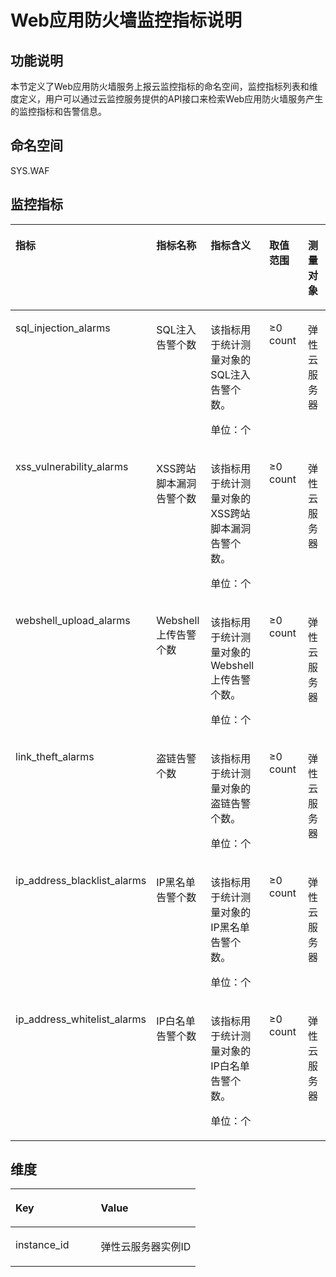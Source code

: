 # Web应用防火墙监控指标说明<a name="ZH-CN_TOPIC_0077629995"></a>

## 功能说明<a name="zh-cn_topic_0067114431_section7818464131458"></a>

本节定义了Web应用防火墙服务上报云监控指标的命名空间，监控指标列表和维度定义，用户可以通过云监控服务提供的API接口来检索Web应用防火墙服务产生的监控指标和告警信息。

## 命名空间<a name="zh-cn_topic_0067114431_section63878810131529"></a>

SYS.WAF

## 监控指标<a name="zh-cn_topic_0067114431_section64753703131557"></a>

<a name="zh-cn_topic_0067114431_table5331155094045"></a>
<table><thead align="left"><tr id="zh-cn_topic_0067114431_zh-cn_topic_0015479905_row4079778316522"><th class="cellrowborder" valign="top" width="18%" id="mcps1.1.6.1.1"><p id="zh-cn_topic_0067114431_p1784101911244"><a name="zh-cn_topic_0067114431_p1784101911244"></a><a name="zh-cn_topic_0067114431_p1784101911244"></a>指标</p>
</th>
<th class="cellrowborder" valign="top" width="20%" id="mcps1.1.6.1.2"><p id="zh-cn_topic_0067114431_zh-cn_topic_0015479905_p5604842816535"><a name="zh-cn_topic_0067114431_zh-cn_topic_0015479905_p5604842816535"></a><a name="zh-cn_topic_0067114431_zh-cn_topic_0015479905_p5604842816535"></a>指标名称</p>
</th>
<th class="cellrowborder" valign="top" width="32%" id="mcps1.1.6.1.3"><p id="zh-cn_topic_0067114431_zh-cn_topic_0015479905_p5711500816535"><a name="zh-cn_topic_0067114431_zh-cn_topic_0015479905_p5711500816535"></a><a name="zh-cn_topic_0067114431_zh-cn_topic_0015479905_p5711500816535"></a>指标含义</p>
</th>
<th class="cellrowborder" valign="top" width="17%" id="mcps1.1.6.1.4"><p id="zh-cn_topic_0067114431_zh-cn_topic_0015479905_p2934585916535"><a name="zh-cn_topic_0067114431_zh-cn_topic_0015479905_p2934585916535"></a><a name="zh-cn_topic_0067114431_zh-cn_topic_0015479905_p2934585916535"></a>取值范围</p>
</th>
<th class="cellrowborder" valign="top" width="13%" id="mcps1.1.6.1.5"><p id="zh-cn_topic_0067114431_zh-cn_topic_0015479905_p5251292716535"><a name="zh-cn_topic_0067114431_zh-cn_topic_0015479905_p5251292716535"></a><a name="zh-cn_topic_0067114431_zh-cn_topic_0015479905_p5251292716535"></a>测量对象</p>
</th>
</tr>
</thead>
<tbody><tr id="zh-cn_topic_0067114431_zh-cn_topic_0015479905_row6652713516522"><td class="cellrowborder" valign="top" width="18%" headers="mcps1.1.6.1.1 "><p id="zh-cn_topic_0067114431_p22890152112437"><a name="zh-cn_topic_0067114431_p22890152112437"></a><a name="zh-cn_topic_0067114431_p22890152112437"></a>sql_injection_alarms</p>
</td>
<td class="cellrowborder" valign="top" width="20%" headers="mcps1.1.6.1.2 "><p id="zh-cn_topic_0067114431_zh-cn_topic_0015479905_p156401051664"><a name="zh-cn_topic_0067114431_zh-cn_topic_0015479905_p156401051664"></a><a name="zh-cn_topic_0067114431_zh-cn_topic_0015479905_p156401051664"></a>SQL注入告警个数</p>
</td>
<td class="cellrowborder" valign="top" width="32%" headers="mcps1.1.6.1.3 "><p id="zh-cn_topic_0067114431_zh-cn_topic_0015479905_p588890221664"><a name="zh-cn_topic_0067114431_zh-cn_topic_0015479905_p588890221664"></a><a name="zh-cn_topic_0067114431_zh-cn_topic_0015479905_p588890221664"></a>该指标用于统计测量对象的SQL注入告警个数。</p>
<p id="p3272446351"><a name="p3272446351"></a><a name="p3272446351"></a>单位：个</p>
</td>
<td class="cellrowborder" valign="top" width="17%" headers="mcps1.1.6.1.4 "><p id="zh-cn_topic_0067114431_zh-cn_topic_0015479905_p52815001664"><a name="zh-cn_topic_0067114431_zh-cn_topic_0015479905_p52815001664"></a><a name="zh-cn_topic_0067114431_zh-cn_topic_0015479905_p52815001664"></a>≥0 count</p>
</td>
<td class="cellrowborder" valign="top" width="13%" headers="mcps1.1.6.1.5 "><p id="zh-cn_topic_0067114431_zh-cn_topic_0015479905_p251483301664"><a name="zh-cn_topic_0067114431_zh-cn_topic_0015479905_p251483301664"></a><a name="zh-cn_topic_0067114431_zh-cn_topic_0015479905_p251483301664"></a>弹性云服务器</p>
</td>
</tr>
<tr id="zh-cn_topic_0067114431_zh-cn_topic_0015479905_row99919716522"><td class="cellrowborder" valign="top" width="18%" headers="mcps1.1.6.1.1 "><p id="zh-cn_topic_0067114431_p43922867112437"><a name="zh-cn_topic_0067114431_p43922867112437"></a><a name="zh-cn_topic_0067114431_p43922867112437"></a>xss_vulnerability_alarms</p>
</td>
<td class="cellrowborder" valign="top" width="20%" headers="mcps1.1.6.1.2 "><p id="zh-cn_topic_0067114431_zh-cn_topic_0015479905_p1963431016635"><a name="zh-cn_topic_0067114431_zh-cn_topic_0015479905_p1963431016635"></a><a name="zh-cn_topic_0067114431_zh-cn_topic_0015479905_p1963431016635"></a>XSS跨站脚本漏洞告警个数</p>
</td>
<td class="cellrowborder" valign="top" width="32%" headers="mcps1.1.6.1.3 "><p id="zh-cn_topic_0067114431_zh-cn_topic_0015479905_p4687527316635"><a name="zh-cn_topic_0067114431_zh-cn_topic_0015479905_p4687527316635"></a><a name="zh-cn_topic_0067114431_zh-cn_topic_0015479905_p4687527316635"></a>该指标用于统计测量对象的XSS跨站脚本漏洞告警个数。</p>
<p id="p868417617351"><a name="p868417617351"></a><a name="p868417617351"></a>单位：个</p>
</td>
<td class="cellrowborder" valign="top" width="17%" headers="mcps1.1.6.1.4 "><p id="zh-cn_topic_0067114431_zh-cn_topic_0015479905_p3880077716635"><a name="zh-cn_topic_0067114431_zh-cn_topic_0015479905_p3880077716635"></a><a name="zh-cn_topic_0067114431_zh-cn_topic_0015479905_p3880077716635"></a>≥0 count</p>
</td>
<td class="cellrowborder" valign="top" width="13%" headers="mcps1.1.6.1.5 "><p id="zh-cn_topic_0067114431_zh-cn_topic_0015479905_p5585521316635"><a name="zh-cn_topic_0067114431_zh-cn_topic_0015479905_p5585521316635"></a><a name="zh-cn_topic_0067114431_zh-cn_topic_0015479905_p5585521316635"></a>弹性云服务器</p>
</td>
</tr>
<tr id="zh-cn_topic_0067114431_zh-cn_topic_0015479905_row2063427516522"><td class="cellrowborder" valign="top" width="18%" headers="mcps1.1.6.1.1 "><p id="zh-cn_topic_0067114431_p8842463112437"><a name="zh-cn_topic_0067114431_p8842463112437"></a><a name="zh-cn_topic_0067114431_p8842463112437"></a>webshell_upload_alarms</p>
</td>
<td class="cellrowborder" valign="top" width="20%" headers="mcps1.1.6.1.2 "><p id="zh-cn_topic_0067114431_zh-cn_topic_0015479905_p2342649116641"><a name="zh-cn_topic_0067114431_zh-cn_topic_0015479905_p2342649116641"></a><a name="zh-cn_topic_0067114431_zh-cn_topic_0015479905_p2342649116641"></a>Webshell上传告警个数</p>
</td>
<td class="cellrowborder" valign="top" width="32%" headers="mcps1.1.6.1.3 "><p id="zh-cn_topic_0067114431_zh-cn_topic_0015479905_p1849760416641"><a name="zh-cn_topic_0067114431_zh-cn_topic_0015479905_p1849760416641"></a><a name="zh-cn_topic_0067114431_zh-cn_topic_0015479905_p1849760416641"></a>该指标用于统计测量对象的Webshell上传告警个数。</p>
<p id="p12519161043518"><a name="p12519161043518"></a><a name="p12519161043518"></a>单位：个</p>
</td>
<td class="cellrowborder" valign="top" width="17%" headers="mcps1.1.6.1.4 "><p id="zh-cn_topic_0067114431_zh-cn_topic_0015479905_p2191095416641"><a name="zh-cn_topic_0067114431_zh-cn_topic_0015479905_p2191095416641"></a><a name="zh-cn_topic_0067114431_zh-cn_topic_0015479905_p2191095416641"></a>≥0 count</p>
</td>
<td class="cellrowborder" valign="top" width="13%" headers="mcps1.1.6.1.5 "><p id="zh-cn_topic_0067114431_zh-cn_topic_0015479905_p2995682016641"><a name="zh-cn_topic_0067114431_zh-cn_topic_0015479905_p2995682016641"></a><a name="zh-cn_topic_0067114431_zh-cn_topic_0015479905_p2995682016641"></a>弹性云服务器</p>
</td>
</tr>
<tr id="zh-cn_topic_0067114431_zh-cn_topic_0015479905_row4566152016522"><td class="cellrowborder" valign="top" width="18%" headers="mcps1.1.6.1.1 "><p id="zh-cn_topic_0067114431_p3704709112437"><a name="zh-cn_topic_0067114431_p3704709112437"></a><a name="zh-cn_topic_0067114431_p3704709112437"></a>link_theft_alarms</p>
</td>
<td class="cellrowborder" valign="top" width="20%" headers="mcps1.1.6.1.2 "><p id="zh-cn_topic_0067114431_zh-cn_topic_0015479905_p3566310716653"><a name="zh-cn_topic_0067114431_zh-cn_topic_0015479905_p3566310716653"></a><a name="zh-cn_topic_0067114431_zh-cn_topic_0015479905_p3566310716653"></a>盗链告警个数</p>
</td>
<td class="cellrowborder" valign="top" width="32%" headers="mcps1.1.6.1.3 "><p id="zh-cn_topic_0067114431_zh-cn_topic_0015479905_p303056016653"><a name="zh-cn_topic_0067114431_zh-cn_topic_0015479905_p303056016653"></a><a name="zh-cn_topic_0067114431_zh-cn_topic_0015479905_p303056016653"></a>该指标用于统计测量对象的盗链告警个数。</p>
<p id="p151261113133515"><a name="p151261113133515"></a><a name="p151261113133515"></a>单位：个</p>
</td>
<td class="cellrowborder" valign="top" width="17%" headers="mcps1.1.6.1.4 "><p id="zh-cn_topic_0067114431_zh-cn_topic_0015479905_p4414882616653"><a name="zh-cn_topic_0067114431_zh-cn_topic_0015479905_p4414882616653"></a><a name="zh-cn_topic_0067114431_zh-cn_topic_0015479905_p4414882616653"></a>≥0 count</p>
</td>
<td class="cellrowborder" valign="top" width="13%" headers="mcps1.1.6.1.5 "><p id="zh-cn_topic_0067114431_zh-cn_topic_0015479905_p1928514416653"><a name="zh-cn_topic_0067114431_zh-cn_topic_0015479905_p1928514416653"></a><a name="zh-cn_topic_0067114431_zh-cn_topic_0015479905_p1928514416653"></a>弹性云服务器</p>
</td>
</tr>
<tr id="zh-cn_topic_0067114431_zh-cn_topic_0015479905_row2447886316522"><td class="cellrowborder" valign="top" width="18%" headers="mcps1.1.6.1.1 "><p id="zh-cn_topic_0067114431_p16378826112437"><a name="zh-cn_topic_0067114431_p16378826112437"></a><a name="zh-cn_topic_0067114431_p16378826112437"></a>ip_address_blacklist_alarms</p>
</td>
<td class="cellrowborder" valign="top" width="20%" headers="mcps1.1.6.1.2 "><p id="zh-cn_topic_0067114431_zh-cn_topic_0015479905_p333201141672"><a name="zh-cn_topic_0067114431_zh-cn_topic_0015479905_p333201141672"></a><a name="zh-cn_topic_0067114431_zh-cn_topic_0015479905_p333201141672"></a>IP黑名单告警个数</p>
</td>
<td class="cellrowborder" valign="top" width="32%" headers="mcps1.1.6.1.3 "><p id="zh-cn_topic_0067114431_zh-cn_topic_0015479905_p145747141672"><a name="zh-cn_topic_0067114431_zh-cn_topic_0015479905_p145747141672"></a><a name="zh-cn_topic_0067114431_zh-cn_topic_0015479905_p145747141672"></a>该指标用于统计测量对象的IP黑名单告警个数。</p>
<p id="p59815152355"><a name="p59815152355"></a><a name="p59815152355"></a>单位：个</p>
</td>
<td class="cellrowborder" valign="top" width="17%" headers="mcps1.1.6.1.4 "><p id="zh-cn_topic_0067114431_zh-cn_topic_0015479905_p397011991672"><a name="zh-cn_topic_0067114431_zh-cn_topic_0015479905_p397011991672"></a><a name="zh-cn_topic_0067114431_zh-cn_topic_0015479905_p397011991672"></a>≥0 count</p>
</td>
<td class="cellrowborder" valign="top" width="13%" headers="mcps1.1.6.1.5 "><p id="zh-cn_topic_0067114431_zh-cn_topic_0015479905_p616805361672"><a name="zh-cn_topic_0067114431_zh-cn_topic_0015479905_p616805361672"></a><a name="zh-cn_topic_0067114431_zh-cn_topic_0015479905_p616805361672"></a>弹性云服务器</p>
</td>
</tr>
<tr id="zh-cn_topic_0067114431_zh-cn_topic_0015479905_row2526728016522"><td class="cellrowborder" valign="top" width="18%" headers="mcps1.1.6.1.1 "><p id="zh-cn_topic_0067114431_p61895512112437"><a name="zh-cn_topic_0067114431_p61895512112437"></a><a name="zh-cn_topic_0067114431_p61895512112437"></a>ip_address_whitelist_alarms</p>
</td>
<td class="cellrowborder" valign="top" width="20%" headers="mcps1.1.6.1.2 "><p id="zh-cn_topic_0067114431_zh-cn_topic_0015479905_p1805936716712"><a name="zh-cn_topic_0067114431_zh-cn_topic_0015479905_p1805936716712"></a><a name="zh-cn_topic_0067114431_zh-cn_topic_0015479905_p1805936716712"></a>IP白名单告警个数</p>
</td>
<td class="cellrowborder" valign="top" width="32%" headers="mcps1.1.6.1.3 "><p id="zh-cn_topic_0067114431_zh-cn_topic_0015479905_p5352264316712"><a name="zh-cn_topic_0067114431_zh-cn_topic_0015479905_p5352264316712"></a><a name="zh-cn_topic_0067114431_zh-cn_topic_0015479905_p5352264316712"></a>该指标用于统计测量对象的IP白名单告警个数。</p>
<p id="p4848917193513"><a name="p4848917193513"></a><a name="p4848917193513"></a>单位：个</p>
</td>
<td class="cellrowborder" valign="top" width="17%" headers="mcps1.1.6.1.4 "><p id="zh-cn_topic_0067114431_zh-cn_topic_0015479905_p4036686016712"><a name="zh-cn_topic_0067114431_zh-cn_topic_0015479905_p4036686016712"></a><a name="zh-cn_topic_0067114431_zh-cn_topic_0015479905_p4036686016712"></a>≥0 count</p>
</td>
<td class="cellrowborder" valign="top" width="13%" headers="mcps1.1.6.1.5 "><p id="zh-cn_topic_0067114431_zh-cn_topic_0015479905_p4849023316712"><a name="zh-cn_topic_0067114431_zh-cn_topic_0015479905_p4849023316712"></a><a name="zh-cn_topic_0067114431_zh-cn_topic_0015479905_p4849023316712"></a>弹性云服务器</p>
</td>
</tr>
</tbody>
</table>

## 维度<a name="zh-cn_topic_0067114431_section63551882131628"></a>

<a name="zh-cn_topic_0067114431_table2768457312211"></a>
<table><thead align="left"><tr id="zh-cn_topic_0067114431_row4156438612211"><th class="cellrowborder" valign="top" width="46.06%" id="mcps1.1.3.1.1"><p id="zh-cn_topic_0067114431_p1127207512211"><a name="zh-cn_topic_0067114431_p1127207512211"></a><a name="zh-cn_topic_0067114431_p1127207512211"></a><strong id="zh-cn_topic_0067114431_b3433981112211"><a name="zh-cn_topic_0067114431_b3433981112211"></a><a name="zh-cn_topic_0067114431_b3433981112211"></a>Key</strong></p>
</th>
<th class="cellrowborder" valign="top" width="53.94%" id="mcps1.1.3.1.2"><p id="zh-cn_topic_0067114431_p3006127912211"><a name="zh-cn_topic_0067114431_p3006127912211"></a><a name="zh-cn_topic_0067114431_p3006127912211"></a><strong id="zh-cn_topic_0067114431_b211606212211"><a name="zh-cn_topic_0067114431_b211606212211"></a><a name="zh-cn_topic_0067114431_b211606212211"></a>Value</strong></p>
</th>
</tr>
</thead>
<tbody><tr id="zh-cn_topic_0067114431_row1904456012211"><td class="cellrowborder" valign="top" width="46.06%" headers="mcps1.1.3.1.1 "><p id="zh-cn_topic_0067114431_p6621443012211"><a name="zh-cn_topic_0067114431_p6621443012211"></a><a name="zh-cn_topic_0067114431_p6621443012211"></a>instance_id</p>
</td>
<td class="cellrowborder" valign="top" width="53.94%" headers="mcps1.1.3.1.2 "><p id="zh-cn_topic_0067114431_p6176862412211"><a name="zh-cn_topic_0067114431_p6176862412211"></a><a name="zh-cn_topic_0067114431_p6176862412211"></a>弹性云服务器实例ID</p>
</td>
</tr>
</tbody>
</table>

